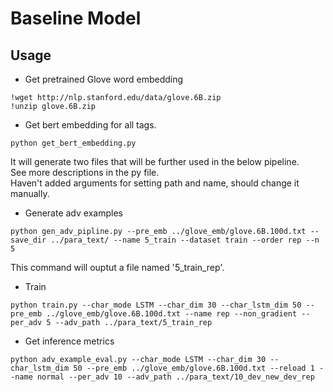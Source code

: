 # Baseline Model
## Usage
+ Get pretrained Glove word embedding
```
!wget http://nlp.stanford.edu/data/glove.6B.zip
!unzip glove.6B.zip
```



+ Get bert embedding for all tags.
```
python get_bert_embedding.py
```
It will generate two files that will be further used in the below pipeline. \
See more descriptions in the py file.\
Haven't added arguments for setting path and name, should change it manually.

+ Generate adv examples
```
python gen_adv_pipline.py --pre_emb ../glove_emb/glove.6B.100d.txt --save_dir ../para_text/ --name 5_train --dataset train --order rep --n 5
```
This command will ouptut a file named '5_train_rep'.


+ Train
```
python train.py --char_mode LSTM --char_dim 30 --char_lstm_dim 50 --pre_emb ../glove_emb/glove.6B.100d.txt --name rep --non_gradient --per_adv 5 --adv_path ../para_text/5_train_rep
```

+ Get inference metrics
```
python adv_example_eval.py --char_mode LSTM --char_dim 30 --char_lstm_dim 50 --pre_emb ../glove_emb/glove.6B.100d.txt --reload 1 --name normal --per_adv 10 --adv_path ../para_text/10_dev_new_dev_rep
```
